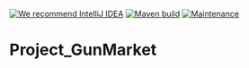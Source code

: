 [![We recommend IntelliJ IDEA](http://www.elegantobjects.org/intellij-idea.svg)](https://www.jetbrains.com/idea/)
[![Maven build](https://github.com/AbrosimovVladislav/Project_GunMarket/workflows/CI/badge.svg)](https://github.com/AbrosimovVladislav/Project_GunMarket/actions?query=workflow%3ACI)
[![Maintenance](https://img.shields.io/badge/Maintained%3F-yes-green.svg)](https://github.com/AbrosimovVladislav/Project_GunMarket/graphs/commit-activity)

# Project_GunMarket
